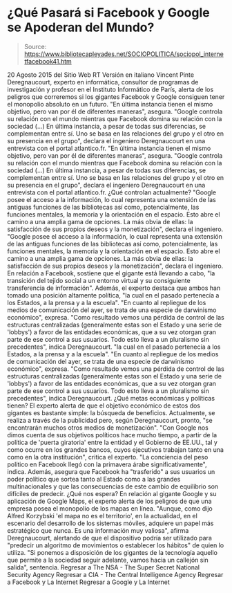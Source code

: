 # ¿Qué Pasará si Facebook y Google se Apoderan del Mundo?

> Source: https://www.bibliotecapleyades.net/SOCIOPOLITICA/sociopol_internetfacebook41.htm

20 Agosto 2015 del Sitio Web RT
Versión en italiano
Vincent Pinte Deregnaucourt, experto en informática, consultor de programas de investigación y profesor en el Instituto Informático de París, alerta de los peligros que correremos si los gigantes Facebook y Google consiguen tener el monopolio absoluto en un futuro.
"En última instancia tienen el mismo objetivo, pero van por él de diferentes maneras", asegura. "Google controla su relación con el mundo mientras que Facebook domina su relación con la sociedad (...) En última instancia, a pesar de todas sus diferencias, se complementan entre sí. Uno se basa en las relaciones del grupo y el otro en su presencia en el grupo", declara el ingeniero Deregnaucourt en una entrevista con el portal atlantico.fr.
"En última instancia tienen el mismo objetivo, pero van por él de diferentes maneras", asegura. "Google controla su relación con el mundo mientras que Facebook domina su relación con la sociedad (...)
En última instancia, a pesar de todas sus diferencias, se complementan entre sí. Uno se basa en las relaciones del grupo y el otro en su presencia en el grupo", declara el ingeniero Deregnaucourt en una entrevista con el portal atlantico.fr.
¿Qué controlan actualmente?
"Google posee el acceso a la información, lo cual representa una extensión de las antiguas funciones de las bibliotecas así como, potencialmente, las funciones mentales, la memoria y la orientación en el espacio. Esto abre el camino a una amplia gama de opciones. La más obvia de ellas: la satisfacción de sus propios deseos y la monetización", declara el ingeniero.
"Google posee el acceso a la información, lo cual representa una extensión de las antiguas funciones de las bibliotecas así como, potencialmente, las funciones mentales, la memoria y la orientación en el espacio.
Esto abre el camino a una amplia gama de opciones. La más obvia de ellas: la satisfacción de sus propios deseos y la monetización", declara el ingeniero.
En relación a Facebook, sostiene que el gigante está llevando a cabo,
"la transición del tejido social a un entorno virtual y su consiguiente transferencia de información".
Además, el experto destaca que ambos han tomado una posición altamente política,
"la cual en el pasado pertenecía a los Estados, a la prensa y a la escuela". "En cuanto al repliegue de los medios de comunicación del ayer, se trata de una especie de darwinismo económico", expresa. "Como resultado vemos una pérdida de control de las estructuras centralizadas (generalmente estas son el Estado y una serie de 'lobbys') a favor de las entidades económicas, que a su vez otorgan gran parte de ese control a sus usuarios. Todo esto lleva a un pluralismo sin precedentes", indica Deregnaucourt.
"la cual en el pasado pertenecía a los Estados, a la prensa y a la escuela".
"En cuanto al repliegue de los medios de comunicación del ayer, se trata de una especie de darwinismo económico", expresa. "Como resultado vemos una pérdida de control de las estructuras centralizadas (generalmente estas son el Estado y una serie de 'lobbys') a favor de las entidades económicas, que a su vez otorgan gran parte de ese control a sus usuarios.
Todo esto lleva a un pluralismo sin precedentes", indica Deregnaucourt.
¿Qué metas económicas y políticas tienen? El experto alerta de que el objetivo económico de estos dos gigantes es bastante simple: la búsqueda de beneficios.
Actualmente, se realiza a través de la publicidad pero, según Deregnaucourt, pronto,
"se encontrarán muchos otros medios de monetización". "Con Google nos dimos cuenta de sus objetivos políticos hace mucho tiempo, a partir de la política de 'puerta giratoria' entre la entidad y el Gobierno de EE.UU., tal y como ocurre en los grandes bancos, cuyos ejecutivos trabajan tanto en una como en la otra institución", critica el experto. "La conciencia del peso político en Facebook llegó con la primavera árabe significativamente", indica.
Además, asegura que Facebook ha "trasferido" a sus usuarios un poder político que sortea tanto al Estado como a las grandes multinacionales y que las consecuencias de este cambio de equilibrio son difíciles de predecir.
¿Qué nos espera? En relación al gigante Google y su aplicación de Google Maps, el experto alerta de los peligros de que una empresa posea el monopolio de los mapas en línea.
"Aunque, como dijo Alfred Korzybski 'el mapa no es el territorio', en la actualidad, en el escenario del desarrollo de los sistemas móviles, adquiere un papel más estratégico que nunca. Es una información muy valiosa", afirma Deregnaucourt, alertando de que el dispositivo podría ser utilizado para "predecir un algoritmo de movimientos o establecer los hábitos" de quien lo utiliza. "Si ponemos a disposición de los gigantes de la tecnología aquello que permite a la sociedad seguir adelante, vamos hacia un callejón sin salida", sentencia.
Regresar a The NSA - The Super Secret National Security Agency
Regresar a CIA - The Central Intelligence Agency
Regresar a Facebook y La Internet
Regresar a Google y La Internet
